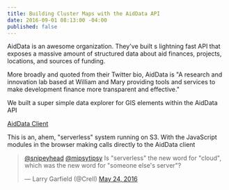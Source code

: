 ```yaml
---
title: Building Cluster Maps with the AidData API
date: 2016-09-01 08:13:00 -04:00
published: false
---
```


AidData is an awesome organization. They've built s lightning fast API that exposes a massive amount of structured data about aid finances, projects, locations, and sources of funding.

More broadly and quoted from their Twitter bio, AidData is "A research and innovation lab based at William and Mary providing tools and services to make development finance more transparent and effective." 

We built a super simple data explorer for GIS elements within the AidData API

<!--more-->

[AidData Client](http://aiddataclient.s3-website-us-east-1.amazonaws.com/)

This is an, ahem, "serverless" system running on S3. With the JavaScript modules in the browser making calls directly to the AidData client

<blockquote class="twitter-tweet" data-conversation="none" data-lang="en"><p lang="en" dir="ltr"><a href="https://twitter.com/snipeyhead">@snipeyhead</a> <a href="https://twitter.com/mipsytipsy">@mipsytipsy</a> Is &quot;serverless&quot; the new word for &quot;cloud&quot;, which was the new word for &quot;someone else&#39;s server&quot;?</p>&mdash; Larry Garfield (@Crell) <a href="https://twitter.com/Crell/status/735045319688359936">May 24, 2016</a></blockquote>
<script async src="//platform.twitter.com/widgets.js" charset="utf-8"></script>





